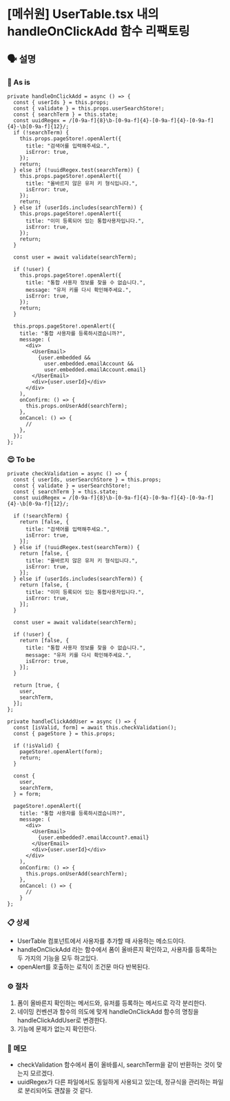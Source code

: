 # [메쉬원] UserTable.tsx 내의 handleOnClickAdd 함수 리팩토링

## 🗣 설명

### 🧐 As is

```tsx
private handleOnClickAdd = async () => {
  const { userIds } = this.props;
  const { validate } = this.props.userSearchStore!;
  const { searchTerm } = this.state;
  const uuidRegex = /[0-9a-f]{8}\b-[0-9a-f]{4}-[0-9a-f]{4}-[0-9a-f]{4}-\b[0-9a-f]{12}/;
  if (!searchTerm) {
    this.props.pageStore!.openAlert({
      title: "검색어를 입력해주세요.",
      isError: true,
    });
    return;
  } else if (!uuidRegex.test(searchTerm)) {
    this.props.pageStore!.openAlert({
      title: "올바르지 않은 유저 키 형식입니다.",
      isError: true,
    });
    return;
  } else if (userIds.includes(searchTerm)) {
    this.props.pageStore!.openAlert({
      title: "이미 등록되어 있는 통합사용자입니다.",
      isError: true,
    });
    return;
  }

  const user = await validate(searchTerm);

  if (!user) {
    this.props.pageStore!.openAlert({
      title: "통합 사용자 정보를 찾을 수 없습니다.",
      message: "유저 키를 다시 확인해주세요.",
      isError: true,
    });
    return;
  }

  this.props.pageStore!.openAlert({
    title: "통합 사용자를 등록하시겠습니까?",
    message: (
      <div>
        <UserEmail>
          {user.embedded &&
            user.embedded.emailAccount &&
            user.embedded.emailAccount.email}
        </UserEmail>
        <div>{user.userId}</div>
      </div>
    ),
    onConfirm: () => {
      this.props.onUserAdd(searchTerm);
    },
    onCancel: () => {
      //
    },
  });
};
```

### 😍 To be

```tsx
private checkValidation = async () => {
  const { userIds, userSearchStore } = this.props;
  const { validate } = userSearchStore!;
  const { searchTerm } = this.state;
  const uuidRegex = /[0-9a-f]{8}\b-[0-9a-f]{4}-[0-9a-f]{4}-[0-9a-f]{4}-\b[0-9a-f]{12}/;

  if (!searchTerm) {
    return [false, {
      title: "검색어를 입력해주세요.",
      isError: true,
    }];
  } else if (!uuidRegex.test(searchTerm)) {
    return [false, {
      title: "올바르지 않은 유저 키 형식입니다.",
      isError: true,
    }];
  } else if (userIds.includes(searchTerm)) {
    return [false, {
      title: "이미 등록되어 있는 통합사용자입니다.",
      isError: true,
    }];	
  }

  const user = await validate(searchTerm);

  if (!user) {
    return [false, {
      title: "통합 사용자 정보를 찾을 수 없습니다.",
      message: "유저 키를 다시 확인해주세요.",
      isError: true,
    }];
  }

  return [true, {
    user,
    searchTerm,
  }];
};

private handleClickAddUser = async () => {
  const [isValid, form] = await this.checkValidation();
  const { pageStore } = this.props;

  if (!isValid) {
    pageStore!.openAlert(form);
    return;
  }

  const {
    user,
    searchTerm,
  } = form;

  pageStore!.openAlert({
    title: "통합 사용자를 등록하시겠습니까?",
    message: (
      <div>
        <UserEmail>
          {user.embedded?.emailAccount?.email}
        </UserEmail>
        <div>{user.userId}</div>
      </div>
    ),
    onConfirm: () => {
      this.props.onUserAdd(searchTerm);
    },
    onCancel: () => {
      //
    }
};
```

### 📋 상세
- UserTable 컴포넌트에서 사용자를 추가할 때 사용하는 메소드이다.
- handleOnClickAdd 라는 함수에서 폼이 올바른지 확인하고, 사용자를 등록하는 두 가지의 기능을 모두 하고있다.
- openAlert를 호출하는 로직이 조건문 마다 반복된다.

### ⚙️ 절차
1. 폼이 올바른지 확인하는 메서드와, 유저를 등록하는 메서드로 각각 분리한다.
2. 네이밍 컨벤션과 함수의 의도에 맞게 handleOnClickAdd 함수의 명칭을 handleClickAddUser로 변경한다.
3. 기능에 문제가 없는지 확인한다.

### 📝 메모
- checkValidation 함수에서 폼이 올바를시, searchTerm을 같이 반환하는 것이 맞는지 모르겠다.
- uuidRegex가 다른 파일에서도 동일하게 사용되고 있는데, 정규식을 관리하는 파일로 분리되어도 괜찮을 것 같다.
